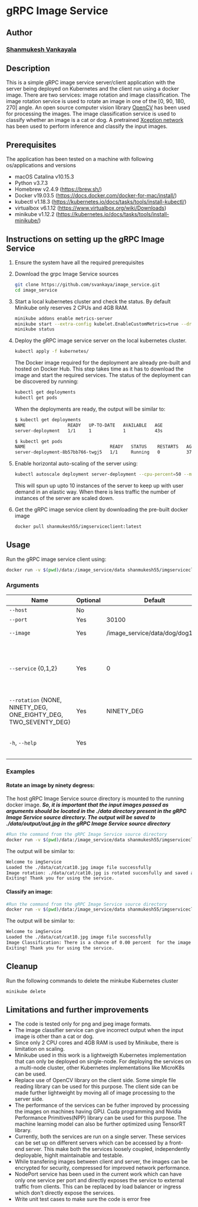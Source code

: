  # gRPC Image Service
 ## Author
 ### [Shanmukesh Vankayala](https://www.linkedin.com/in/shanmukesh-vankayala/)
 
 ## Description
 This is a simple gRPC image service server/client application with the server being deployed on Kubernetes and the client run using a docker image. There are two services: image rotation and image classification. The image rotation service is used to rotate an image in one of the [0, 90, 180, 270] angle. An open source computer vision library [OpenCV](https://opencv.org/) has been used for processing the images. The image classification service is used to classify whether an image is a cat or dog. A pretrained [Xception network](https://keras.io/examples/vision/image_classification_from_scratch/) has been used to perform inference and classify the input images.
 
 ## Prerequisites
 The application has been tested on a machine with following os/applications and versions
 - macOS Catalina v10.15.3
 - Python v3.7.3
 - Homebrew v2.4.9 (https://brew.sh/)
 - Docker v19.03.5 (https://docs.docker.com/docker-for-mac/install/)
 - kubectl v1.18.3 (https://kubernetes.io/docs/tasks/tools/install-kubectl/)
 - virtualbox v6.1.12 (https://www.virtualbox.org/wiki/Downloads)
 - minikube v1.12.2 (https://kubernetes.io/docs/tasks/tools/install-minikube/)
 
## Instructions on setting up the gRPC Image Service
1. Ensure the system have all the required prerequisites

2. Download the grpc Image Service sources
   ```sh
   git clone https://github.com/svankaya/image_service.git
   cd image_service
   ```
3. Start a local kubernetes cluster and check the status. By default Minikube only reserves 2 CPUs and 4GB RAM.
   ```sh
   minikube addons enable metrics-server
   minikube start --extra-config kubelet.EnableCustomMetrics=true --driver=virtualbox
   minikube status
   ```
4. Deploy the gRPC image service server on the local kubernetes cluster. 
   ```sh
   kubectl apply -f kubernetes/
   ```
   The Docker image required for the deployment are already pre-built and hosted on Docker Hub. This step takes time as it has to download the image and start the required services. The status of the deployment can be discovered by running:
   ```sh
   kubectl get deployments
   kubectl get pods
   ```
   When the deployments are ready, the output will be similar to:
   ```sh
   $ kubectl get deployments
   NAME                READY   UP-TO-DATE   AVAILABLE   AGE
   server-deployment   1/1     1            1           43s
   
   $ kubectl get pods
   NAME                                READY   STATUS    RESTARTS   AGE
   server-deployment-8b57bb766-twgj5   1/1     Running   0          37s
   ```
5. Enable horizontal auto-scaling of the server using:
   ```sh
   kubectl autoscale deployment server-deployment --cpu-percent=50 --min=5 --max=10
   ```
   This will spun up upto 10 instances of the server to keep up with user demand in an elastic way. When there is less traffic the number of instances of the server are scaled down.
   
6. Get the gRPC image service client by downloading the pre-built docker image
   ```sh
   docker pull shanmukesh55/imgserviceclient:latest
   ```

## Usage
Run the gRPC image service client using: 
```sh
docker run -v $(pwd)/data:/image_service/data shanmukesh55/imgserviceclient python3 src/imgServiceClient.py --host $(minikube ip) [Arguments]
```

### Arguments
|Name|Optional|Default |Description|
|-----|--------|--------|-----------|
|```--host```| No| |serving host|
|```--port```|Yes|30100|serving port|
|```--image```|Yes|/image_service/data/dog/dog1.jpg|path to image file|
|```--service``` {0,1,2}|Yes|0|request services: 1 for image rotation, 2 for image classification, 0 for both|
|```--rotation``` {NONE, NINETY_DEG, ONE_EIGHTY_DEG, TWO_SEVENTY_DEG}|Yes|NINETY_DEG|image rotation angle|
|```-h```, ```--help```|Yes||Shows the help message and exits|

### Examples
#### Rotate an image by ninety degress:

The host gRPC Image Service source directory is mounted to the running docker image. ***So, it is important that the input images passed as arguments should be located in the ./data directory present in the gRPC Image Service source directory. The output will be saved to ./data/output/out.jpg in the gRPC Image Service source directory***
```sh
#Run the command from the gRPC Image Service source directory 
docker run -v $(pwd)/data:/image_service/data shanmukesh55/imgserviceclient python3 src/imgServiceClient.py --host $(minikube ip) --image ./data/cat/cat10.jpg --service 1 --rotation NINETY_DEG
```
The output will be similar to:
```sh
Welcome to imgService
Loaded the ./data/cat/cat10.jpg image file successfully
Image rotation: ./data/cat/cat10.jpg is rotated succesfully and saved as ./data/output/out.jpg.
Exiting! Thank you for using the service.
```

#### Classify an image:
```sh
#Run the command from the gRPC Image Service source directory 
docker run -v $(pwd)/data:/image_service/data shanmukesh55/imgserviceclient python3 src/imgServiceClient.py --host $(minikube ip) --image ./data/cat/cat10.jpg --service 2
```
The output will be similar to:
```sh
Welcome to imgService
Loaded the ./data/cat/cat10.jpg image file successfully
Image Classification: There is a chance of 0.00 percent  for the image ./data/cat/cat10.jpg to be dog and 100.00 percent for being cat.
Exiting! Thank you for using the service.
```
## Cleanup
Run the following commands to delete the minkube Kubernetes cluster
```sh
minikube delete
```

## Limitations and further improvements
- The code is tested only for png and jpeg image formats.
- The image classifier service can give incorrect output when the input image is other than a cat or dog.
- Since only 2 CPU cores and 4GB RAM is used by Minikube, there is limitation on scaling.
- Minikube used in this work is a lightweigth Kubernetes implementation that can only be deployed on single-node. For deploying the services on a multi-node cluster, other Kubernetes implementations like MicroK8s can be used. 
- Replace use of OpenCV library on the client side. Some simple file reading library can be used for this purpose. The client side can be made further lightweight by moving all of image processing to the server side.
- The performance of the services can be futher improved by processing the images on machines having GPU. Cuda programming and Nvidia Performance Primitives(NPP) library can be used for this purpose. The machine learning model can also be further optimized using TensorRT library.
- Currently, both the services are run on a single server. These services can be set up on different servers which can be accessed by a front-end server. This make both the services loosely coupled, independently deployable, highlt maintainable and testable. 
- While transfering images between client and server, the images can be encrypted for security, compressed for improved network performance.
- NodePort service has been used in the current work which can have only one service per port and directly exposes the service to external traffic from clients. This can be replaced by load balancer or ingress which don't directly expose the services.
- Write unit test cases to make sure the code is error free

